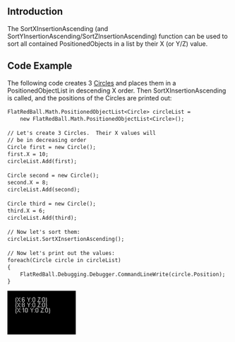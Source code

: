 ## Introduction

The SortXInsertionAscending (and SortYInsertionAscending/SortZInsertionAscending) function can be used to sort all contained PositionedObjects in a list by their X (or Y/Z) value.

## Code Example

The following code creates 3 [Circles](/frb/docs/index.php?title=FlatRedBall.Math.Geometry.Circle.md "FlatRedBall.Math.Geometry.Circle") and places them in a PositionedObjectList in descending X order. Then SortXInsertionAscending is called, and the positions of the Circles are printed out:

    FlatRedBall.Math.PositionedObjectList<Circle> circleList =
        new FlatRedBall.Math.PositionedObjectList<Circle>();

    // Let's create 3 Circles.  Their X values will
    // be in decreasing order
    Circle first = new Circle();
    first.X = 10;
    circleList.Add(first);

    Circle second = new Circle();
    second.X = 8;
    circleList.Add(second);

    Circle third = new Circle();
    third.X = 6;
    circleList.Add(third);

    // Now let's sort them:
    circleList.SortXInsertionAscending();

    // Now let's print out the values:
    foreach(Circle circle in circleList)
    {
        FlatRedBall.Debugging.Debugger.CommandLineWrite(circle.Position);
    }

![SortedCircles.PNG](/media/migrated_media-SortedCircles.PNG)
